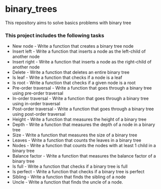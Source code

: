 # binary_trees

This repository aims to solve basics problems with binary tree

### This project includes the following tasks 
- New node - Write a function that creates a binary tree node  
- Insert left - Write a function that inserts a node as the left-child of another node 
- Insert right - Write a function that inserts a node as the right-child of another node 
- Delete -  Write a function that deletes an entire binary tree 
- Is leaf - Write a function that checks if a node is a leaf 
- Is root - Write a function that checks if a given node is a root 
- Pre-order traversal - Write a function that goes through a binary tree using pre-order traversal 
- In-order traversal - Write a function that goes through a binary tree using in-order traversal
- Post-order traversal - Write a function that goes through a binary tree using post-order traversal 
- Height - Write a function that measures the height of a binary tree 
- Depth - Write a function that measures the depth of a node in a binary tree 
- Size - Write a function that measures the size of a binary tree 
- Leaves - Write a function that counts the leaves in a binary tree 
- Nodes - Write a function that counts the nodes with at least 1 child in a binary tree 
- Balance factor - Write a function that measures the balance factor of a binary tree 
- Is full - Write a function that checks if a binary tree is full 
- Is perfect - Write a function that checks if a binary tree is perfect 
- Sibling - Write a function that finds the sibling of a node 
- Uncle - Write a function that finds the uncle of a node.


